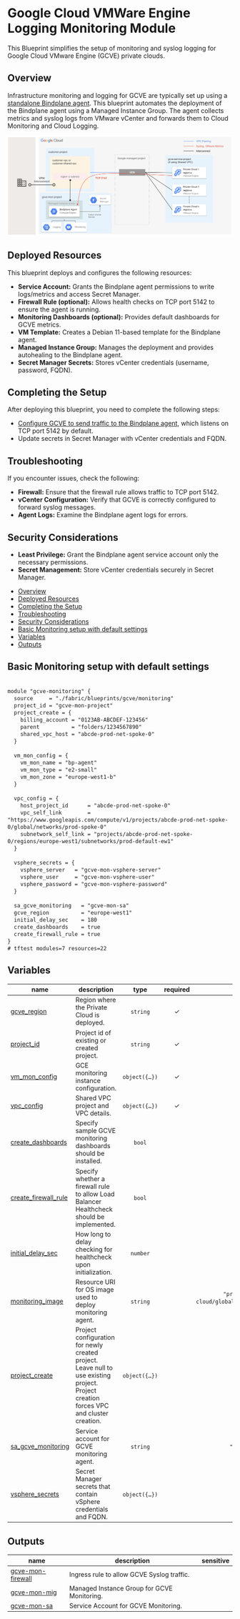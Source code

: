 # Google Cloud VMWare Engine Logging Monitoring Module

This Blueprint simplifies the setup of monitoring and syslog logging for Google Cloud VMware Engine (GCVE) private clouds.

## Overview

Infrastructure monitoring and logging for GCVE are typically set up using a [standalone Bindplane agent](https://cloud.google.com/vmware-engine/docs/environment/howto-cloud-monitoring-standalone). This blueprint automates the deployment of the Bindplane agent using a Managed Instance Group. The agent collects metrics and syslog logs from VMware vCenter and forwards them to Cloud Monitoring and Cloud Logging.

<p align="center">
  <img src="gcve-mon-diagram.png" alt="GCVE Logging and Monitoring Blueprint">
</p>

## Deployed Resources

This blueprint deploys and configures the following resources:

* **Service Account:** Grants the Bindplane agent permissions to write logs/metrics and access Secret Manager.
* **Firewall Rule (optional):** Allows health checks on TCP port 5142 to ensure the agent is running.
* **Monitoring Dashboards (optional):** Provides default dashboards for GCVE metrics.
* **VM Template:** Creates a Debian 11-based template for the Bindplane agent.
* **Managed Instance Group:** Manages the deployment and provides autohealing to the Bindplane agent.
* **Secret Manager Secrets:** Stores vCenter credentials (username, password, FQDN).

## Completing the Setup

After deploying this blueprint, you need to complete the following steps:
* [Configure GCVE to send traffic to the Bindplane agent](https://cloud.google.com/vmware-engine/docs/environment/howto-forward-syslog), which listens on TCP port 5142 by default.
* Update secrets in Secret Manager with vCenter credentials and FQDN.

## Troubleshooting

If you encounter issues, check the following:

* **Firewall:** Ensure that the firewall rule allows traffic to TCP port 5142.
* **vCenter Configuration:** Verify that GCVE is correctly configured to forward syslog messages.
* **Agent Logs:** Examine the Bindplane agent logs for errors.

## Security Considerations

* **Least Privilege:** Grant the Bindplane agent service account only the necessary permissions.
* **Secret Management:** Store vCenter credentials securely in Secret Manager.

<!-- BEGIN TOC -->
- [Overview](#overview)
- [Deployed Resources](#deployed-resources)
- [Completing the Setup](#completing-the-setup)
- [Troubleshooting](#troubleshooting)
- [Security Considerations](#security-considerations)
- [Basic Monitoring setup with default settings](#basic-monitoring-setup-with-default-settings)
- [Variables](#variables)
- [Outputs](#outputs)
<!-- END TOC -->

## Basic Monitoring setup with default settings

```hcl

module "gcve-monitoring" {
  source     = "./fabric/blueprints/gcve/monitoring"
  project_id = "gcve-mon-project"
  project_create = {
    billing_account = "0123AB-ABCDEF-123456"
    parent          = "folders/1234567890"
    shared_vpc_host = "abcde-prod-net-spoke-0"
  }

  vm_mon_config = {
    vm_mon_name = "bp-agent"
    vm_mon_type = "e2-small"
    vm_mon_zone = "europe-west1-b"
  }

  vpc_config = {
    host_project_id      = "abcde-prod-net-spoke-0"
    vpc_self_link        = "https://www.googleapis.com/compute/v1/projects/abcde-prod-net-spoke-0/global/networks/prod-spoke-0"
    subnetwork_self_link = "projects/abcde-prod-net-spoke-0/regions/europe-west1/subnetworks/prod-default-ew1"
  }

  vsphere_secrets = {
    vsphere_server   = "gcve-mon-vsphere-server"
    vsphere_user     = "gcve-mon-vsphere-user"
    vsphere_password = "gcve-mon-vsphere-password"
  }

  sa_gcve_monitoring   = "gcve-mon-sa"
  gcve_region          = "europe-west1"
  initial_delay_sec    = 180
  create_dashboards    = true
  create_firewall_rule = true
}
# tftest modules=7 resources=22
```
<!-- BEGIN TFDOC -->
## Variables

| name | description | type | required | default |
|---|---|:---:|:---:|:---:|
| [gcve_region](variables.tf#L29) | Region where the Private Cloud is deployed. | <code>string</code> | ✓ |  |
| [project_id](variables.tf#L56) | Project id of existing or created project. | <code>string</code> | ✓ |  |
| [vm_mon_config](variables.tf#L67) | GCE monitoring instance configuration. | <code title="object&#40;&#123;&#10;  vm_mon_name &#61; optional&#40;string, &#34;bp-agent&#34;&#41;&#10;  vm_mon_type &#61; optional&#40;string, &#34;e2-small&#34;&#41;&#10;  vm_mon_zone &#61; string&#10;&#125;&#41;">object&#40;&#123;&#8230;&#125;&#41;</code> | ✓ |  |
| [vpc_config](variables.tf#L77) | Shared VPC project and VPC details. | <code title="object&#40;&#123;&#10;  host_project_id      &#61; string&#10;  vpc_self_link        &#61; string&#10;  subnetwork_self_link &#61; string&#10;&#125;&#41;">object&#40;&#123;&#8230;&#125;&#41;</code> | ✓ |  |
| [create_dashboards](variables.tf#L17) | Specify sample GCVE monitoring dashboards should be installed. | <code>bool</code> |  | <code>true</code> |
| [create_firewall_rule](variables.tf#L23) | Specify whether a firewall rule to allow Load Balancer Healthcheck should be implemented. | <code>bool</code> |  | <code>true</code> |
| [initial_delay_sec](variables.tf#L34) | How long to delay checking for healthcheck upon initialization. | <code>number</code> |  | <code>180</code> |
| [monitoring_image](variables.tf#L40) | Resource URI for OS image used to deploy monitoring agent. | <code>string</code> |  | <code>&#34;projects&#47;debian-cloud&#47;global&#47;images&#47;family&#47;debian-11&#34;</code> |
| [project_create](variables.tf#L46) | Project configuration for newly created project. Leave null to use existing project. Project creation forces VPC and cluster creation. | <code title="object&#40;&#123;&#10;  billing_account &#61; string&#10;  parent          &#61; optional&#40;string&#41;&#10;  shared_vpc_host &#61; optional&#40;string&#41;&#10;&#125;&#41;">object&#40;&#123;&#8230;&#125;&#41;</code> |  | <code>null</code> |
| [sa_gcve_monitoring](variables.tf#L61) | Service account for GCVE monitoring agent. | <code>string</code> |  | <code>&#34;gcve-mon-sa&#34;</code> |
| [vsphere_secrets](variables.tf#L87) | Secret Manager secrets that contain vSphere credentials and FQDN. | <code title="object&#40;&#123;&#10;  vsphere_password &#61; optional&#40;string, &#34;gcve-mon-vsphere-password&#34;&#41;&#10;  vsphere_server   &#61; optional&#40;string, &#34;gcve-mon-vsphere-server&#34;&#41;&#10;  vsphere_user     &#61; optional&#40;string, &#34;gcve-mon-vsphere-user&#34;&#41;&#10;&#125;&#41;">object&#40;&#123;&#8230;&#125;&#41;</code> |  | <code>&#123;&#125;</code> |

## Outputs

| name | description | sensitive |
|---|---|:---:|
| [gcve-mon-firewall](outputs.tf#L17) | Ingress rule to allow GCVE Syslog traffic. |  |
| [gcve-mon-mig](outputs.tf#L22) | Managed Instance Group for GCVE Monitoring. |  |
| [gcve-mon-sa](outputs.tf#L27) | Service Account for GCVE Monitoring. |  |
<!-- END TFDOC -->

